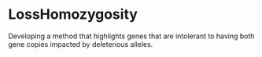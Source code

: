 # LossHomozygosity
Developing a method that highlights genes that are intolerant to having both gene copies impacted by deleterious alleles.
